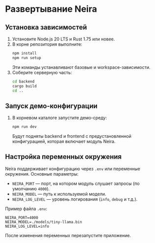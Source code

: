 # Развертывание Neira

## Установка зависимостей
1. Установите Node.js 20 LTS и Rust 1.75 или новее.
2. В корне репозитория выполните:
   ```bash
   npm install
   npm run setup
   ```
   Эти команды устанавливают базовые и workspace-зависимости.
3. Соберите серверную часть:
   ```bash
   cd backend
   cargo build
   cd ..
   ```

## Запуск демо-конфигурации
1. В корневом каталоге запустите демо-среду:
   ```bash
   npm run dev
   ```
   Будут подняты backend и frontend с предустановленной конфигурацией, которая включает модуль Neira.

## Настройка переменных окружения
Neira поддерживает конфигурацию через `.env` или переменные окружения.
Основные параметры:
- `NEIRA_PORT` — порт, на котором модуль слушает запросы (по умолчанию `4000`).
- `NEIRA_MODEL` — путь к используемой модели.
- `NEIRA_LOG_LEVEL` — уровень логирования (`info`, `debug` и т.д.).

Пример файла `.env`:
```dotenv
NEIRA_PORT=4000
NEIRA_MODEL=./models/tiny-llama.bin
NEIRA_LOG_LEVEL=info
```
После изменения переменных перезапустите приложение.
